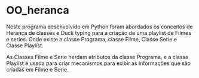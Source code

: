 # OO_heranca

Neste programa desenvolvido em Python foram abordados os conceitos de Herança de classes e Duck typing para a criação de uma playlist de Filmes e series. Onde existe 
a classe Programa, classe Filme, Classe Serie e Classe Playlist. 

As Classes Filme e Serie herdam atributos da classe Programa, e a classe Playlist é usada para criar mecanismos para exibir as informações que são criadas em Filme e Serie.


